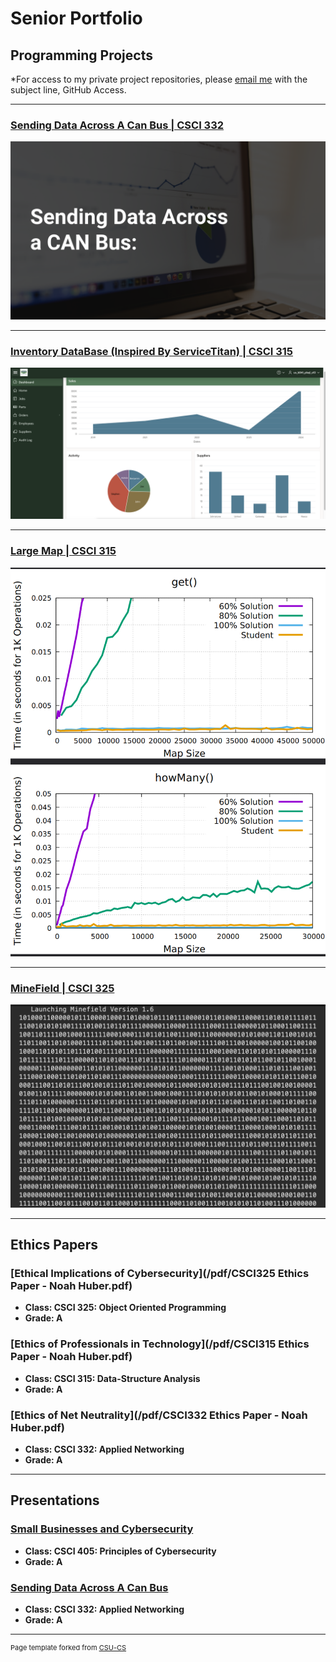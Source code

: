 Senior Portfolio
=========

Programming Projects
--------------------

*For access to my private project repositories, please [email me](mailto:nchuber@csustudent.net?subject=GitHub%20Access) with the subject line, GitHub Access.

---
### [Sending Data Across A Can Bus | CSCI 332](CanBus.md)

![CanBus](images/CanBusIMG.png)

---
### [Inventory DataBase (Inspired By ServiceTitan) | CSCI 315](Inventory.md)

![Inventory Database](images/DatabaseIMG.png)

---
### [Large Map | CSCI 315](Map.md)

![Large Map](images/MAP.png)

---
### [MineField | CSCI 325](Minefield.md)

![Minefield](images/Minefield1IMG.png)

---

Ethics Papers
-------------

### [Ethical Implications of Cybersecurity](/pdf/CSCI325 Ethics Paper - Noah Huber.pdf)

-   **Class: CSCI 325: Object Oriented Programming**  
-   **Grade: A**

### [Ethics of Professionals in Technology](/pdf/CSCI315 Ethics Paper - Noah Huber.pdf)

-   **Class: CSCI 315: Data-Structure Analysis** 
-   **Grade: A**

### [Ethics of Net Neutrality](/pdf/CSCI332 Ethics Paper - Noah Huber.pdf)

-   **Class: CSCI 332: Applied Networking** 
-   **Grade: A**

---

Presentations
-------------

### [Small Businesses and Cybersecurity](/pdf/SBaC.pdf)

- **Class: CSCI 405: Principles of Cybersecurity** 
- **Grade: A**


### [Sending Data Across A Can Bus](/pdf/CanBus.pdf)

- **Class: CSCI 332: Applied Networking** 
- **Grade: A**

---

<p style="font-size:11px">Page template forked from <a href="https://github.com/csu-cs/csci-portfolio">CSU-CS</a></p>
<!-- Remove above link if you don't want to attributive -->
